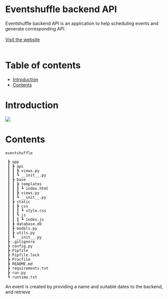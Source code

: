 # Eventshuffle backend API

Eventshuffle backend API is an application to help scheduling events and generate corresponding API. <br><br>
[Visit the website](https://eventshuffle.herokuapp.com/)
<br><br>

# Table of contents
* [Introduction](#introduction)
* [Contents](#contents)


# Introduction
![](screenshot.png)
# Contents

```
eventshuffle
 
 ┣ app
 ┃ ┣ api
 ┃ ┃ ┣ views.py
 ┃ ┃ ┗ __init__.py
 ┃ ┣ base
 ┃ ┃ ┣ templates
 ┃ ┃ ┃ ┗ index.html
 ┃ ┃ ┣ views.py
 ┃ ┃ ┗ __init__.py
 ┃ ┣ static
 ┃ ┃ ┣ css
 ┃ ┃ ┃ ┗ style.css
 ┃ ┃ ┗ js
 ┃ ┃ ┃ ┗ index.js
 ┃ ┣ database.db
 ┃ ┣ models.py
 ┃ ┣ utils.py
 ┃ ┗ __init__.py
 ┣ .gitignore
 ┣ config.py
 ┣ Pipfile
 ┣ Pipfile.lock
 ┣ Procfile
 ┣ README.md
 ┣ requirements.txt
 ┣ run.py
 ┗ runtime.txt
```



An event is created by providing a name and suitable dates to the backend, and retrieve